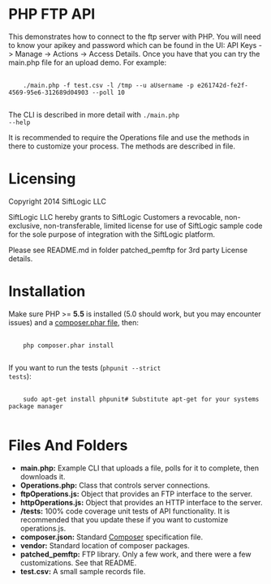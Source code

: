 PHP FTP API
===========

This demonstrates how to connect to the ftp server with PHP. You will need to know your apikey and password which can be found in the UI: API Keys -\> Manage -\> Actions -\> Access Details. Once you have that you can try the main.php file for an upload demo. For example:
<pre>
  <code>
    ./main.php -f test.csv -l /tmp --u aUsername -p e261742d-fe2f-4569-95e6-312689d04903 --poll 10
  </code>
</pre>
The CLI is described in more detail with <code>./main.php --help</code>

It is recommended to require the Operations file and use the methods in there to customize your process. The methods are described in file.

Licensing
=========

Copyright 2014 SiftLogic LLC

SiftLogic LLC hereby grants to SiftLogic Customers a revocable, non-exclusive, non-transferable, limited license for use of SiftLogic sample code for the sole purpose of integration with the SiftLogic platform.

Please see README.md in folder patched_pemftp for 3rd party License details.

Installation
============
Make sure PHP \>= <b>5.5</b> is installed (5.0 should work, but you may encounter issues) and a [composer.phar file](https://github.com/composer/composer#installation--usage), then: 
<pre>
  <code>
    php composer.phar install
  </code>
</pre>

If you want to run the tests (<code>phpunit --strict tests</code>):

<pre>
  <code>
    sudo apt-get install phpunit# Substitute apt-get for your systems package manager
  </code>
</pre>

Files And Folders
=================
* **main.php:** Example CLI that uploads a file, polls for it to complete, then downloads it.
* **Operations.php:** Class that controls server connections.
* **ftpOperations.js:** Object that provides an FTP interface to the server.
* **httpOperations.js:** Object that provides an HTTP interface to the server.
* **/tests:** 100% code coverage unit tests of API functionality. It is recommended that you update these if you want to customize operations.js.
* **composer.json:** Standard [Composer](https://getcomposer.org/doc/01-basic-usage.md) specification file.
* **vendor:** Standard location of composer packages.
* **patched_pemftp:** FTP library. Only a few work, and there were a few customizations. See that README.
* **test.csv:** A small sample records file. 
